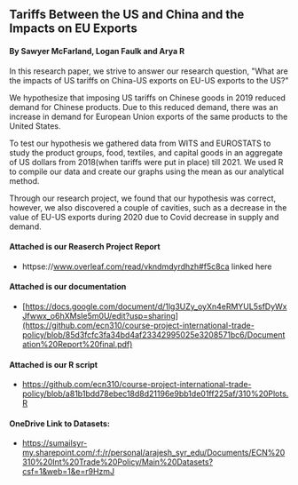 ## Tariffs Between the US and China and the Impacts on EU Exports

#### By Sawyer McFarland, Logan Faulk and Arya R

In this research paper, we strive to answer our research question, "What are the impacts of US tariffs on China-US exports on EU-US exports to the US?"

We hypothesize that imposing US tariffs on Chinese goods in 2019 reduced demand for Chinese products. Due to this reduced demand, there was an increase in demand for European Union exports of the same products to the United States.

To test our hypothesis we gathered data from WITS and EUROSTATS to study the product groups, food, textiles, and capital goods in an aggregate of US dollars from 2018(when tariffs were put in place) till 2021. We used R to compile our data and create our graphs using the mean as our analytical method.

Through our research project, we found that our hypothesis was correct, however, we also discovered a couple of cavities, such as a decrease in the value of EU-US exports during 2020 due to Covid decrease in supply and demand.

#### Attached is our Reaserch Project Report
- httpse://www.overleaf.com/read/vkndmdyrdhzh#f5c8ca linked here

#### Attached is our documentation
- [https://docs.google.com/document/d/1lg3UZy_oyXn4eRMYUL5sfDyWxJfwwx_o6hXMsIe5m0U/edit?usp=sharing](https://github.com/ecn310/course-project-international-trade-policy/blob/85d3fcfc3fa34bd4af23342995025e3208571bc6/Documentation%20Report%20final.pdf)

#### Attached is our R script
- https://github.com/ecn310/course-project-international-trade-policy/blob/a81b1bdd78ebec18d8d21196e9bb1de01ff225af/310%20Plots.R


#### OneDrive Link to Datasets:
- https://sumailsyr-my.sharepoint.com/:f:/r/personal/arajesh_syr_edu/Documents/ECN%20310%20Int%20Trade%20Policy/Main%20Datasets?csf=1&web=1&e=r9HzmJ
